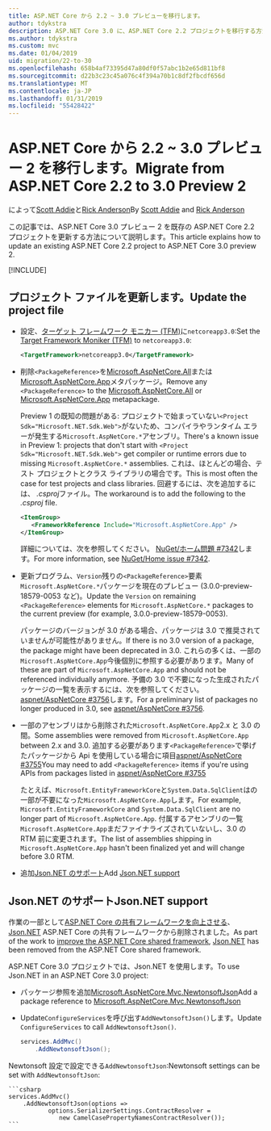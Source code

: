 ```yaml
---
title: ASP.NET Core から 2.2 ~ 3.0 プレビューを移行します。
author: tdykstra
description: ASP.NET Core 3.0 に、ASP.NET Core 2.2 プロジェクトを移行する方法について説明します。
ms.author: tdykstra
ms.custom: mvc
ms.date: 01/04/2019
uid: migration/22-to-30
ms.openlocfilehash: 658b4af73395d47a80df0f57abc1b2e65d811bf8
ms.sourcegitcommit: d22b3c23c45a076c4f394a70b1c8df2fbcdf656d
ms.translationtype: MT
ms.contentlocale: ja-JP
ms.lasthandoff: 01/31/2019
ms.locfileid: "55428422"
---
```

# <a name="migrate-from-aspnet-core-22-to-30-preview-2"></a><span data-ttu-id="8085a-103">ASP.NET Core から 2.2 ~ 3.0 プレビュー 2 を移行します。</span><span class="sxs-lookup"><span data-stu-id="8085a-103">Migrate from ASP.NET Core 2.2 to 3.0 Preview 2</span></span>

<span data-ttu-id="8085a-104">によって[Scott Addie](https://github.com/scottaddie)と[Rick Anderson](https://twitter.com/RickAndMSFT)</span><span class="sxs-lookup"><span data-stu-id="8085a-104">By [Scott Addie](https://github.com/scottaddie) and [Rick Anderson](https://twitter.com/RickAndMSFT)</span></span>

<span data-ttu-id="8085a-105">この記事では、ASP.NET Core 3.0 プレビュー 2 を既存の ASP.NET Core 2.2 プロジェクトを更新する方法について説明します。</span><span class="sxs-lookup"><span data-stu-id="8085a-105">This article explains how to update an existing ASP.NET Core 2.2 project to ASP.NET Core 3.0 preview 2.</span></span>

[!INCLUDE[](~/includes/net-core-prereqs-all-3.0.md)]

## <a name="update-the-project-file"></a><span data-ttu-id="8085a-106">プロジェクト ファイルを更新します。</span><span class="sxs-lookup"><span data-stu-id="8085a-106">Update the project file</span></span>

* <span data-ttu-id="8085a-107">設定、[ターゲット フレームワーク モニカー (TFM)](/dotnet/standard/frameworks#referring-to-frameworks)に`netcoreapp3.0`:</span><span class="sxs-lookup"><span data-stu-id="8085a-107">Set the [Target Framework Moniker (TFM)](/dotnet/standard/frameworks#referring-to-frameworks) to `netcoreapp3.0`:</span></span>

  ```xml
  <TargetFramework>netcoreapp3.0</TargetFramework>
  ```

* <span data-ttu-id="8085a-108">削除`<PackageReference>`を[Microsoft.AspNetCore.All](xref:fundamentals/metapackage)または[Microsoft.AspNetCore.App](xref:fundamentals/metapackage-app)メタパッケージ。</span><span class="sxs-lookup"><span data-stu-id="8085a-108">Remove any `<PackageReference>` to the [Microsoft.AspNetCore.All](xref:fundamentals/metapackage) or [Microsoft.AspNetCore.App](xref:fundamentals/metapackage-app) metapackage.</span></span>

  <span data-ttu-id="8085a-109">Preview 1 の既知の問題がある: プロジェクトで始まっていない`<Project Sdk="Microsoft.NET.Sdk.Web">`がないため、コンパイラやランタイム エラーが発生する`Microsoft.AspNetCore.*`アセンブリ。</span><span class="sxs-lookup"><span data-stu-id="8085a-109">There's a known issue in Preview 1: projects that don't start with `<Project Sdk="Microsoft.NET.Sdk.Web">` get compiler or runtime errors due to missing `Microsoft.AspNetCore.*` assemblies.</span></span> <span data-ttu-id="8085a-110">これは、ほとんどの場合、テスト プロジェクトとクラス ライブラリの場合です。</span><span class="sxs-lookup"><span data-stu-id="8085a-110">This is most often the case for test projects and class libraries.</span></span> <span data-ttu-id="8085a-111">回避するには、次を追加するには、 *.csproj*ファイル。</span><span class="sxs-lookup"><span data-stu-id="8085a-111">The workaround is to add the following to the *.csproj* file.</span></span>

  ```xml
  <ItemGroup>
     <FrameworkReference Include="Microsoft.AspNetCore.App" />
  </ItemGroup>
  ```

  <span data-ttu-id="8085a-112">詳細については、次を参照してください。 [NuGet/ホーム問題 #7342](https://github.com/NuGet/Home/issues/7342)します。</span><span class="sxs-lookup"><span data-stu-id="8085a-112">For more information, see [NuGet/Home issue #7342](https://github.com/NuGet/Home/issues/7342).</span></span>

* <span data-ttu-id="8085a-113">更新プログラム、`Version`残りの`<PackageReference>`要素`Microsoft.AspNetCore.*`パッケージを現在のプレビュー (3.0.0-preview-18579-0053 など)。</span><span class="sxs-lookup"><span data-stu-id="8085a-113">Update the `Version` on remaining `<PackageReference>` elements for `Microsoft.AspNetCore.*` packages to the current preview (for example, 3.0.0-preview-18579-0053).</span></span>

  <span data-ttu-id="8085a-114">パッケージのバージョンが 3.0 がある場合、パッケージは 3.0 で推奨されていませんが可能性がありません。</span><span class="sxs-lookup"><span data-stu-id="8085a-114">If there is no 3.0 version of a package, the package might have been deprecated in 3.0.</span></span> <span data-ttu-id="8085a-115">これらの多くは、一部の`Microsoft.AspNetCore.App`今後個別に参照する必要があります。</span><span class="sxs-lookup"><span data-stu-id="8085a-115">Many of these are part of `Microsoft.AspNetCore.App` and should not be referenced individually anymore.</span></span> <span data-ttu-id="8085a-116">予備の 3.0 で不要になった生成されたパッケージの一覧を表示するには、次を参照してください。 [aspnet/AspNetCore #3756](https://github.com/aspnet/AspNetCore/issues/3756)します。</span><span class="sxs-lookup"><span data-stu-id="8085a-116">For a preliminary list of packages no longer produced in 3.0, see [aspnet/AspNetCore #3756](https://github.com/aspnet/AspNetCore/issues/3756).</span></span>

* <span data-ttu-id="8085a-117">一部のアセンブリはから削除された`Microsoft.AspNetCore.App`2.x と 3.0 の間。</span><span class="sxs-lookup"><span data-stu-id="8085a-117">Some assemblies were removed from `Microsoft.AspNetCore.App` between 2.x and 3.0.</span></span> <span data-ttu-id="8085a-118">追加する必要があります`<PackageReference>`で挙げたパッケージから Api を使用している場合に項目[aspnet/AspNetCore #3755](https://github.com/aspnet/AspNetCore/issues/3755)</span><span class="sxs-lookup"><span data-stu-id="8085a-118">You may need to add `<PackageReference>` items if you're using APIs from packages listed in [aspnet/AspNetCore #3755](https://github.com/aspnet/AspNetCore/issues/3755)</span></span>

  <span data-ttu-id="8085a-119">たとえば、`Microsoft.EntityFrameworkCore`と`System.Data.SqlClient`はの一部が不要になった`Microsoft.AspNetCore.App`します。</span><span class="sxs-lookup"><span data-stu-id="8085a-119">For example, `Microsoft.EntityFrameworkCore` and `System.Data.SqlClient` are no longer part of `Microsoft.AspNetCore.App`.</span></span> <span data-ttu-id="8085a-120">付属するアセンブリの一覧`Microsoft.AspNetCore.App`まだファイナライズされていないし、3.0 の RTM 前に変更されます。</span><span class="sxs-lookup"><span data-stu-id="8085a-120">The list of assemblies shipping in `Microsoft.AspNetCore.App` hasn't been finalized yet and will change before 3.0 RTM.</span></span>

* <span data-ttu-id="8085a-121">追加[Json.NET のサポート](#json)</span><span class="sxs-lookup"><span data-stu-id="8085a-121">Add [Json.NET support](#json)</span></span>

<a name="json"></a>

## <a name="jsonnet-support"></a><span data-ttu-id="8085a-122">Json.NET のサポート</span><span class="sxs-lookup"><span data-stu-id="8085a-122">Json.NET support</span></span>

<span data-ttu-id="8085a-123">作業の一部として[ASP.NET Core の共有フレームワークを向上させる](https://blogs.msdn.microsoft.com/webdev/2018/10/29/a-first-look-at-changes-coming-in-asp-net-core-3-0/)、 [Json.NET](https://www.newtonsoft.com/json/help/html/Introduction.htm) ASP.NET Core の共有フレームワークから削除されました。</span><span class="sxs-lookup"><span data-stu-id="8085a-123">As part of the work to [improve the ASP.NET Core shared framework](https://blogs.msdn.microsoft.com/webdev/2018/10/29/a-first-look-at-changes-coming-in-asp-net-core-3-0/), [Json.NET](https://www.newtonsoft.com/json/help/html/Introduction.htm) has been removed from the ASP.NET Core shared framework.</span></span>

<span data-ttu-id="8085a-124">ASP.NET Core 3.0 プロジェクトでは、Json.NET を使用します。</span><span class="sxs-lookup"><span data-stu-id="8085a-124">To use Json.NET in an ASP.NET Core 3.0 project:</span></span>

- <span data-ttu-id="8085a-125">パッケージ参照を追加[Microsoft.AspNetCore.Mvc.NewtonsoftJson](https://nuget.org/packages/Microsoft.AspNetCore.Mvc.NewtonsoftJson)</span><span class="sxs-lookup"><span data-stu-id="8085a-125">Add a package reference to [Microsoft.AspNetCore.Mvc.NewtonsoftJson](https://nuget.org/packages/Microsoft.AspNetCore.Mvc.NewtonsoftJson)</span></span>
- <span data-ttu-id="8085a-126">Update`ConfigureServices`を呼び出す`AddNewtonsoftJson()`します。</span><span class="sxs-lookup"><span data-stu-id="8085a-126">Update `ConfigureServices` to call `AddNewtonsoftJson()`.</span></span>

    ```csharp
    services.AddMvc()
        .AddNewtonsoftJson();
    ```

<span data-ttu-id="8085a-127">Newtonsoft 設定で設定できる`AddNewtonsoftJson`:</span><span class="sxs-lookup"><span data-stu-id="8085a-127">Newtonsoft settings can be set with `AddNewtonsoftJson`:</span></span>

    ```csharp
    services.AddMvc()
        .AddNewtonsoftJson(options => 
               options.SerializerSettings.ContractResolver = 
                  new CamelCasePropertyNamesContractResolver());
    ```
